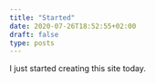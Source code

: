 ```yaml
---
title: "Started"
date: 2020-07-26T18:52:55+02:00
draft: false
type: posts
---
```


I just started creating this site today.

